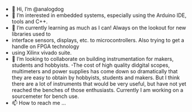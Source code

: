 - 👋 Hi, I’m @analogdog
- 👀 I’m interested in embedded systems, especially using the Arduino IDE, tools and C++. 
- 🌱 I’m currently learning as much as I can! Always on the lookout for new libraries used to 
- interface sensors, displays, etc. to microcontrollers. Also trying to get a handle on FPGA technology 
- using Xilinx vivado suite.
- 💞️ I’m looking to collaborate on building instrumentation for makers, students and hobbyists.
-The cost of high quality didgital scopes, multimeters and power supplies has come down so dramatically that they are easy to obtain by hobbyists, students and makers. But I think there are a lot of instruments that would be very useful, but have not yet reached the benches of those enthusiasts. Currently I am working on a sourcemeter for bench use.
- 📫 How to reach me ...

<!---
analogdog/analogdog is a ✨ special ✨ repository because its `README.md` (this file) appears on your GitHub profile.
You can click the Preview link to take a look at your changes.
--->
